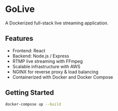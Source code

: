 # GoLive

A Dockerized full-stack live streaming application.

## Features
- Frontend: React  
- Backend: Node.js / Express  
- RTMP live streaming with FFmpeg  
- Scalable infrastructure with AWS  
- NGINX for reverse proxy & load balancing  
- Containerized with Docker and Docker Compose  

## Getting Started

```bash
docker-compose up --build
